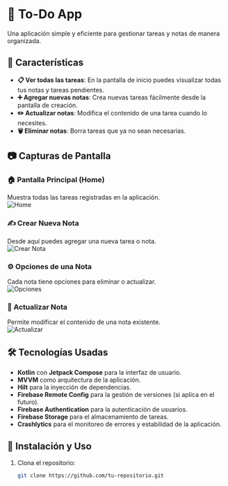 # 📌 To-Do App  
Una aplicación simple y eficiente para gestionar tareas y notas de manera organizada.  

## 🚀 Características  
- **📋 Ver todas las tareas**: En la pantalla de inicio puedes visualizar todas tus notas y tareas pendientes.  
- **➕ Agregar nuevas notas**: Crea nuevas tareas fácilmente desde la pantalla de creación.  
- **✏️ Actualizar notas**: Modifica el contenido de una tarea cuando lo necesites.  
- **🗑️ Eliminar notas**: Borra tareas que ya no sean necesarias.  

## 📷 Capturas de Pantalla  

### 🏠 Pantalla Principal (Home)  
Muestra todas las tareas registradas en la aplicación.  
![Home](https://github.com/AlexanderRosario/TodoDaily/blob/master/readme/screenshot/1.PNG)  

### ✍️ Crear Nueva Nota  
Desde aquí puedes agregar una nueva tarea o nota.  
![Crear Nota](https://github.com/AlexanderRosario/TodoDaily/blob/master/readme/screenshot/2.PNG)  

### ⚙️ Opciones de una Nota  
Cada nota tiene opciones para eliminar o actualizar.  
![Opciones](https://github.com/AlexanderRosario/TodoDaily/blob/master/readme/screenshot/3.PNG)  

### 🔄 Actualizar Nota  
Permite modificar el contenido de una nota existente.  
![Actualizar](https://github.com/AlexanderRosario/TodoDaily/blob/master/readme/screenshot/4.PNG)  

## 🛠️ Tecnologías Usadas  
- **Kotlin** con **Jetpack Compose** para la interfaz de usuario.  
- **MVVM** como arquitectura de la aplicación.  
- **Hilt** para la inyección de dependencias.
- **Firebase Remote Config** para la gestión de versiones (si aplica en el futuro).
- **Firebase Authentication** para la autenticación de usuarios.  
- **Firebase Storage** para el almacenamiento de tareas.  
- **Crashlytics** para el monitoreo de errores y estabilidad de la aplicación.  


## 📌 Instalación y Uso  

1. Clona el repositorio:  
   ```sh
   git clone https://github.com/tu-repositorio.git

